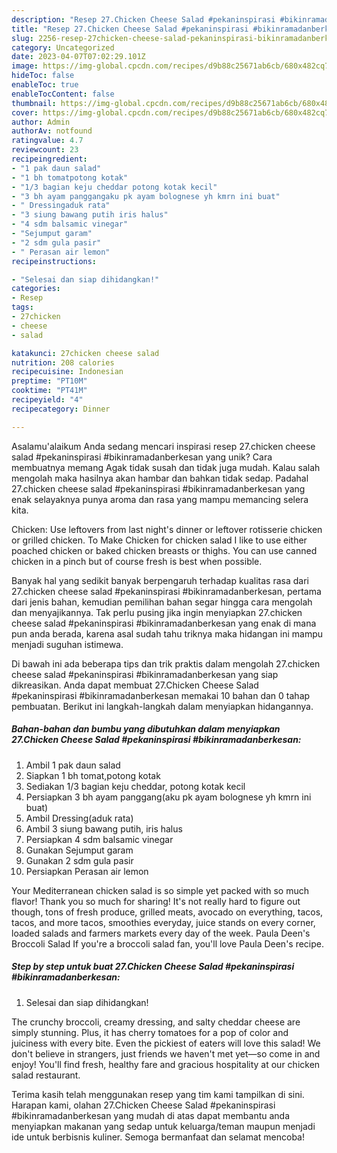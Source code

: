 ```yaml
---
description: "Resep 27.Chicken Cheese Salad #pekaninspirasi #bikinramadanberkesan{ yang Menggugah Selera"
title: "Resep 27.Chicken Cheese Salad #pekaninspirasi #bikinramadanberkesan{ yang Menggugah Selera"
slug: 2256-resep-27chicken-cheese-salad-pekaninspirasi-bikinramadanberkesan-yang-menggugah-selera
category: Uncategorized
date: 2023-04-07T07:02:29.101Z
image: https://img-global.cpcdn.com/recipes/d9b88c25671ab6cb/680x482cq70/27chicken-cheese-salad-pekaninspirasi-bikinramadanberkesan-foto-resep-utama.jpg
hideToc: false
enableToc: true
enableTocContent: false
thumbnail: https://img-global.cpcdn.com/recipes/d9b88c25671ab6cb/680x482cq70/27chicken-cheese-salad-pekaninspirasi-bikinramadanberkesan-foto-resep-utama.jpg
cover: https://img-global.cpcdn.com/recipes/d9b88c25671ab6cb/680x482cq70/27chicken-cheese-salad-pekaninspirasi-bikinramadanberkesan-foto-resep-utama.jpg
author: Admin
authorAv: notfound
ratingvalue: 4.7
reviewcount: 23
recipeingredient:
- "1 pak daun salad"
- "1 bh tomatpotong kotak"
- "1/3 bagian keju cheddar potong kotak kecil"
- "3 bh ayam panggangaku pk ayam bolognese yh kmrn ini buat"
- " Dressingaduk rata"
- "3 siung bawang putih iris halus"
- "4 sdm balsamic vinegar"
- "Sejumput garam"
- "2 sdm gula pasir"
- " Perasan air lemon"
recipeinstructions:

- "Selesai dan siap dihidangkan!"
categories:
- Resep
tags:
- 27chicken
- cheese
- salad

katakunci: 27chicken cheese salad 
nutrition: 208 calories
recipecuisine: Indonesian
preptime: "PT10M"
cooktime: "PT41M"
recipeyield: "4"
recipecategory: Dinner

---
```



Asalamu'alaikum Anda sedang mencari inspirasi resep 27.chicken cheese salad #pekaninspirasi #bikinramadanberkesan yang unik? Cara membuatnya memang Agak tidak susah dan tidak juga mudah. Kalau salah mengolah maka hasilnya akan hambar dan bahkan tidak sedap. Padahal 27.chicken cheese salad #pekaninspirasi #bikinramadanberkesan yang enak selayaknya punya aroma dan rasa yang mampu memancing selera kita.


Chicken: Use leftovers from last night&#39;s dinner or leftover rotisserie chicken or grilled chicken. To Make Chicken for chicken salad I like to use either poached chicken or baked chicken breasts or thighs. You can use canned chicken in a pinch but of course fresh is best when possible.

Banyak hal yang sedikit banyak berpengaruh terhadap kualitas rasa dari 27.chicken cheese salad #pekaninspirasi #bikinramadanberkesan, pertama dari jenis bahan, kemudian pemilihan bahan segar hingga cara mengolah dan menyajikannya. Tak perlu pusing jika ingin menyiapkan 27.chicken cheese salad #pekaninspirasi #bikinramadanberkesan yang enak di mana pun anda berada, karena asal sudah tahu triknya maka hidangan ini mampu menjadi suguhan istimewa.


Di bawah ini ada beberapa tips dan trik praktis dalam mengolah 27.chicken cheese salad #pekaninspirasi #bikinramadanberkesan yang siap dikreasikan. Anda dapat membuat 27.Chicken Cheese Salad #pekaninspirasi #bikinramadanberkesan memakai 10 bahan dan 0 tahap pembuatan. Berikut ini langkah-langkah dalam menyiapkan hidangannya.

<!--inarticleads1-->

##### Bahan-bahan dan bumbu yang dibutuhkan dalam menyiapkan 27.Chicken Cheese Salad #pekaninspirasi #bikinramadanberkesan:

1. Ambil 1 pak daun salad
1. Siapkan 1 bh tomat,potong kotak
1. Sediakan 1/3 bagian keju cheddar, potong kotak kecil
1. Persiapkan 3 bh ayam panggang(aku pk ayam bolognese yh kmrn ini buat)
1. Ambil  Dressing(aduk rata)
1. Ambil 3 siung bawang putih, iris halus
1. Persiapkan 4 sdm balsamic vinegar
1. Gunakan Sejumput garam
1. Gunakan 2 sdm gula pasir
1. Persiapkan  Perasan air lemon


Your Mediterranean chicken salad is so simple yet packed with so much flavor! Thank you so much for sharing! It&#39;s not really hard to figure out though, tons of fresh produce, grilled meats, avocado on everything, tacos, tacos, and more tacos, smoothies everyday, juice stands on every corner, loaded salads and farmers markets every day of the week. Paula Deen&#39;s Broccoli Salad If you&#39;re a broccoli salad fan, you&#39;ll love Paula Deen&#39;s recipe. 

<!--inarticleads2-->

##### Step by step untuk buat 27.Chicken Cheese Salad #pekaninspirasi #bikinramadanberkesan:


1. Selesai dan siap dihidangkan!

The crunchy broccoli, creamy dressing, and salty cheddar cheese are simply stunning. Plus, it has cherry tomatoes for a pop of color and juiciness with every bite. Even the pickiest of eaters will love this salad! We don&#39;t believe in strangers, just friends we haven&#39;t met yet—so come in and enjoy! You&#39;ll find fresh, healthy fare and gracious hospitality at our chicken salad restaurant. 

Terima kasih telah menggunakan resep yang tim kami tampilkan di sini. Harapan kami, olahan 27.Chicken Cheese Salad #pekaninspirasi #bikinramadanberkesan yang mudah di atas dapat membantu anda menyiapkan makanan yang sedap untuk keluarga/teman maupun menjadi ide untuk berbisnis kuliner. Semoga bermanfaat dan selamat mencoba!

